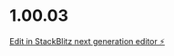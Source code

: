 # 1.00.03

[Edit in StackBlitz next generation editor ⚡️](https://stackblitz.com/~/github.com/Satanasrt/1.00.03)